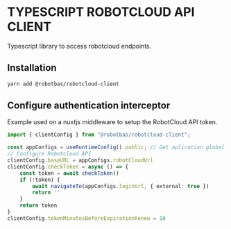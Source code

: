 # TYPESCRIPT ROBOTCLOUD API CLIENT

Typescript library to access robotcloud endpoints.

## Installation

```bash
yarn add @robotbas/robotcloud-client
```

## Configure authentication interceptor

Example used on a nuxtjs middleware to setup the RobotCloud API token.
```typescript
import { clientConfig } from "@robotbas/robotcloud-client";

const appConfigs = useRuntimeConfig().public; // Get aplication global configs
// Configure Robotcloud API
clientConfig.baseURL = appConfigs.robotCloudUrl
clientConfig.checkToken = async () => {
    const token = await checkToken()
    if (!token) {
        await navigateTo(appConfigs.loginUrl, { external: true })
        return ''
    }
    return token
}
clientConfig.tokenMinutesBeforeExpirationRenew = 10

```



